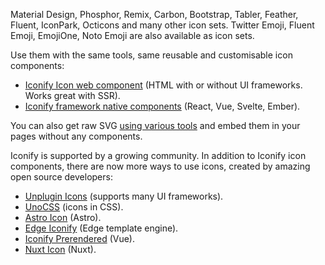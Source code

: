 <script setup>
const icons = [
    'i-line-md:sun-rising-loop text-$vp-c-primary-button-hover',
    'i-gg:border-right text-$docsearch-primary-color',
    'i-tabler:bat text-$vp-c-green-darker',
    'i-ph:address-book-duotone text-$vp-c-primary-button-hover',
    'i-mdi:image-edit-outline text-$vp-c-green',
    'i-fluent-emoji:astonished-face?bg',
    'i-fxemoji:ghost?bg',
    'i-fxemoji:foxheart?bg',
    'i-fxemoji:watch?bg',
    'i-mdi-light:camera text-$vp-c-primary-button',
    'i-pixelarticons:alert text-$vp-c-primary-button-hover',
    'i-iconoir:airplay text-$vp-c-green',
    'i-heroicons:document-solid text-$vp-c-brand-dark',
    'i-heroicons:face-smile text-$docsearch-primary-color',
]
</script>

<section>
	<p>
        Material Design, Phosphor, Remix, Carbon, Bootstrap, Tabler,
        Feather, Fluent, IconPark, Octicons and many other icon sets.
        Twitter Emoji, Fluent Emoji, EmojiOne, Noto Emoji are also available
        as icon sets.
    </p>
    <div class="grid grid-cols-1 place-items-center gap-y-4 mb-8">
        <div class="grid grid-cols-[repeat(5,24px)] gap-x-4">
            <div v-for="icon of icons.filter((_, i) => i < 5)" :key="icon" :class="icon" class="items-center w-6 h-6"></div>
        </div>
        <div class="grid grid-cols-[repeat(4,32px)] gap-x-3">
            <div v-for="icon of icons.filter((_, i) => i > 4 && i < 9)" :key="icon" :class="icon" class="items-center w-8 h-8"></div>
        </div>
        <div class="grid grid-cols-[repeat(5,24px)] gap-x-4">
            <div v-for="icon of icons.filter((_, i) => i > 8)" :key="icon" :class="icon" class="items-center w-6 h-6"></div>
        </div>
    </div>
    <p>
        Use them with the same tools, same reusable and customisable icon
        components:
    </p>
    <ul>
        <li>
            <a href="/docs/iconify-icon/">Iconify Icon web component</a>
            (HTML with or without UI frameworks. Works great with SSR).
        </li>
        <li>
            <a href="/docs/icon-components/">Iconify framework native components</a>
            (React, Vue, Svelte, Ember).
        </li>
    </ul>
    <p>
        You can also get raw SVG
        <a href="/docs/tools/tools2/">using various tools</a>
        and embed them in your pages without any components.
    </p>
    <p>
        Iconify is supported by a growing community. In addition to Iconify
        icon components, there are now more ways to use icons, created by
        amazing open source developers:
    </p>
    <ul>
        <li>
            <a href="/docs/usage/svg/unplugin/">Unplugin Icons</a>
            (supports many UI frameworks).
        </li>
        <li>
            <a href="/docs/usage/css/unocss/">UnoCSS</a>
            (icons in CSS).
        </li>
        <li>
            <a href="/docs/usage/svg/astro/">Astro Icon</a>
            (Astro).
        </li>
        <li>
            <a
                href="https://github.com/edge-js/edge-iconify"
                target="_blank"
                >Edge Iconify</a
            >
            (Edge template engine).
        </li>
        <li>
            <a
                href="https://github.com/cawa-93/iconify-prerendered"
                target="_blank"
                >Iconify Prerendered</a
            >
            (Vue).
        </li>
        <li>
            <a href="https://github.com/Atinux/nuxt-icon" target="_blank"
                >Nuxt Icon</a
            >
            (Nuxt).
        </li>
    </ul>
</section>
